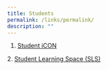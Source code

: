 ```yaml
---
title: Students
permalink: /links/permalink/
description: ""
---
```

1. [Student iCON](https://workspace.google.com/dashboard)

2. [Student Learning Space (SLS)](https://vle.learning.moe.edu.sg/login)